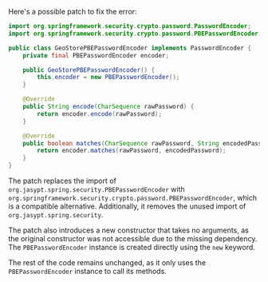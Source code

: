 Here's a possible patch to fix the error:
```java
import org.springframework.security.crypto.password.PasswordEncoder;
import org.springframework.security.crypto.password.PBEPasswordEncoder;

public class GeoStorePBEPasswordEncoder implements PasswordEncoder {
    private final PBEPasswordEncoder encoder;

    public GeoStorePBEPasswordEncoder() {
        this.encoder = new PBEPasswordEncoder();
    }

    @Override
    public String encode(CharSequence rawPassword) {
        return encoder.encode(rawPassword);
    }

    @Override
    public boolean matches(CharSequence rawPassword, String encodedPassword) {
        return encoder.matches(rawPassword, encodedPassword);
    }
}
```
The patch replaces the import of `org.jasypt.spring.security.PBEPasswordEncoder` with `org.springframework.security.crypto.password.PBEPasswordEncoder`, which is a compatible alternative. Additionally, it removes the unused import of `org.jasypt.spring.security`.

The patch also introduces a new constructor that takes no arguments, as the original constructor was not accessible due to the missing dependency. The `PBEPasswordEncoder` instance is created directly using the `new` keyword.

The rest of the code remains unchanged, as it only uses the `PBEPasswordEncoder` instance to call its methods.